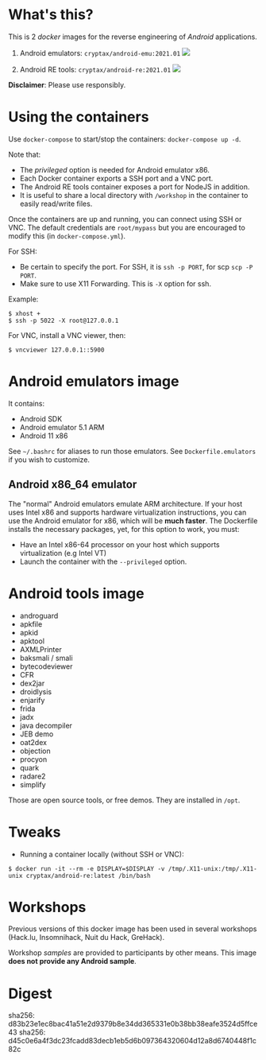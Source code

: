 # What's this?

This is 2  _docker_ images for the reverse engineering of _Android_ applications.

1. Android emulators:  `cryptax/android-emu:2021.01` [![](https://images.microbadger.com/badges/image/cryptax/android-emu.svg)](https://microbadger.com/images/cryptax/android-emu "Get your own image badge on microbadger.com")

2. Android RE tools: `cryptax/android-re:2021.01` [![](https://images.microbadger.com/badges/image/cryptax/android-re.svg)](https://microbadger.com/images/cryptax/android-re "Get your own image badge on microbadger.com")


**Disclaimer**: Please use responsibly.


# Using the containers

Use `docker-compose` to start/stop the containers: `docker-compose up -d`.

Note that:

- The *privileged* option is needed for Android emulator x86.
- Each Docker container exports a SSH port and a VNC port.
- The Android RE tools container exposes a port for NodeJS in addition.
- It is useful to share a local directory with `/workshop` in the container to easily read/write files.

Once the containers are up and running, you can connect using SSH or VNC. The default credentials are `root/mypass` but you are encouraged to modify this (in `docker-compose.yml`).

For SSH:

- Be certain to specify the port. For SSH, it is `ssh -p PORT`, for scp `scp -P PORT`.
- Make sure to use X11 Forwarding. This is `-X` option for ssh.

Example:

```
$ xhost +
$ ssh -p 5022 -X root@127.0.0.1
```

For VNC, install a VNC viewer, then:

```
$ vncviewer 127.0.0.1::5900
```




# Android emulators image

It contains:

- Android SDK
- Android emulator 5.1 ARM
- Android 11 x86

See `~/.bashrc` for aliases to run those emulators.
See `Dockerfile.emulators` if you wish to customize.

## Android x86_64 emulator

The "normal" Android emulators emulate ARM architecture. If your host uses Intel x86 and supports hardware virtualization instructions, you can use the Android emulator for x86, which will be **much faster**. The Dockerfile installs the necessary packages, yet, for this option to work, you must:

- Have an Intel x86-64 processor on your host which supports virtualization (e.g Intel VT)
- Launch the container with the `--privileged` option.

# Android tools image

- androguard
- apkfile
- apkid
- apktool
- AXMLPrinter
- baksmali / smali
- bytecodeviewer
- CFR
- dex2jar
- droidlysis
- enjarify
- frida
- jadx
- java decompiler
- JEB demo
- oat2dex
- objection
- procyon
- quark
- radare2
- simplify

Those are open source tools, or free demos. They are installed in `/opt`.


# Tweaks

- Running a container locally (without SSH or VNC): 

```
$ docker run -it --rm -e DISPLAY=$DISPLAY -v /tmp/.X11-unix:/tmp/.X11-unix cryptax/android-re:latest /bin/bash
```


# Workshops

Previous versions of this docker image has been used in several workshops (Hack.lu, Insomnihack, Nuit du Hack, GreHack).

Workshop *samples* are provided to participants by other means.
This image **does not provide any Android sample**.

# Digest

sha256: d83b23e1ec8bac41a51e2d9379b8e34dd365331e0b38bb38eafe3524d5ffce43
sha256: d45c0e6a4f3dc23fcadd83decb1eb5d6b097364320604d12a8d6740448f1c82c
